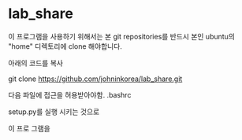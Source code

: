 # lab_share

이 프로그램을 사용하기 위해서는 본 git repositories를 반드시 본인 ubuntu의 "home" 디렉토리에 clone 해야합니다.

아래의 코드를 복사

git clone https://github.com/johninkorea/lab_share.git




다음 파일에 접근을 허용받아야함.
.bashrc


setup.py를 실행 시키는 것으로 


이 프로 그램을 